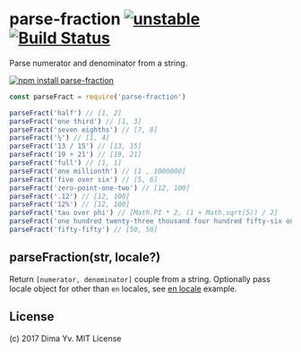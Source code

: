 # parse-fraction [![unstable](https://img.shields.io/badge/stability-unstable-green.svg)](http://github.com/badges/stability-badges) [![Build Status](https://travis-ci.org/dy/parse-fraction.png)](https://travis-ci.org/dy/parse-fraction)

Parse numerator and denominator from a string.

[![npm install parse-fraction](https://nodei.co/npm/parse-fraction.png?mini=true)](https://npmjs.org/package/parse-fraction/)

```js
const parseFract = require('parse-fraction')

parseFract('half') // [1, 2]
parseFract('one third') // [1, 3]
parseFract('seven eighths') // [7, 8]
parseFract('¼') // [1, 4]
parseFract('13 / 15') // [13, 15]
parseFract('19 ÷ 21') // [19, 21]
parseFract('full') // [1, 1]
parseFract('one millionth') // [1 , 1000000]
parseFract('five over six') // [5, 6]
parseFract('zero-point-one-two') // [12, 100]
parseFract('.12') // [12, 100]
parseFract('12%') // [12, 100]
parseFract('tau over phi') // [Math.PI * 2, (1 + Math.sqrt(5)) / 2]
parseFract('one hundred twenty-three thousand four hundred fifty-six one hundred twenty-three thousand four hundred fifty-sixths') // [123456, 123456]
parseFract('fifty-fifty') // [50, 50]
```

## parseFraction(str, locale?)

Return `[numerator, denominator]` couple from a string. Optionally pass locale object for other than `en` locales, see [en locale](https://github.com/dy/parse-fraction/blob/master/en.js) example.

## License

(c) 2017 Dima Yv. MIT License
